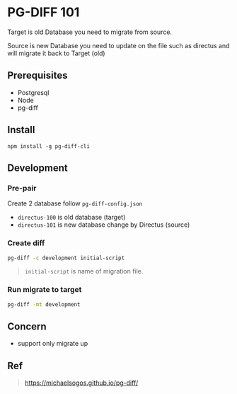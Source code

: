 # PG-DIFF 101

Target is old Database you need to migrate from source.

Source is new Database you need to update on the file such as directus and will migrate it back to Target (old)

## Prerequisites

- Postgresql
- Node
- pg-diff

## Install

`npm install -g pg-diff-cli`

## Development

### Pre-pair

Create 2 database follow `pg-diff-config.json`

- `directus-100` is old database (target)
- `directus-101` is new database change by Directus (source)

### Create diff

```sh
pg-diff -c development initial-script
```

> `initial-script` is name of migration file.

### Run migrate to target

```sh
pg-diff -mt development
```

## Concern

- support only migrate up

## Ref

> https://michaelsogos.github.io/pg-diff/
